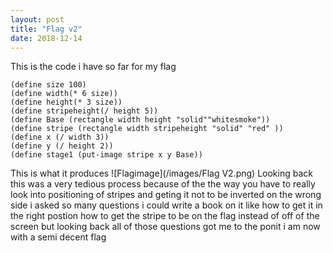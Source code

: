 ```yaml
---
layout: post
title: "Flag v2"
date: 2018-12-14
---
```

This is the code i have so far for my flag 
```
(define size 100)
(define width(* 6 size))
(define height(* 3 size))
(define stripeheight(/ height 5))
(define Base (rectangle width height "solid""whitesmoke"))
(define stripe (rectangle width stripeheight "solid" "red" ))
(define x (/ width 3))
(define y (/ height 2))
(define stage1 (put-image stripe x y Base))
```
This is what it produces 
![Flagimage](/images/Flag V2.png)
Looking back this was a very tedious process because of the the way you have to really look into positioning of stripes and geting it not to be inverted on the wrong side i asked so many questions i could write a book on it like how to get it in the right postion how to get the stripe to be on the flag instead of off of the screen but looking back all of those questions got me to the ponit i am now with a semi decent flag
